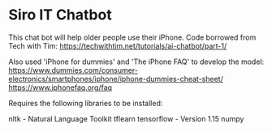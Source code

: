 # Siro IT Chatbot
 This chat bot will help older people use their iPhone. 
Code borrowed from Tech with Tim: https://techwithtim.net/tutorials/ai-chatbot/part-1/

Also used 'iPhone for dummies' and 'The iPhone FAQ' to develop the model:
https://www.dummies.com/consumer-electronics/smartphones/iphone/iphone-dummies-cheat-sheet/
https://www.iphonefaq.org/faq

Requires the following libraries to be installed:

nltk - Natural Language Toolkit
tflearn
tensorflow - Version 1.15
numpy 
